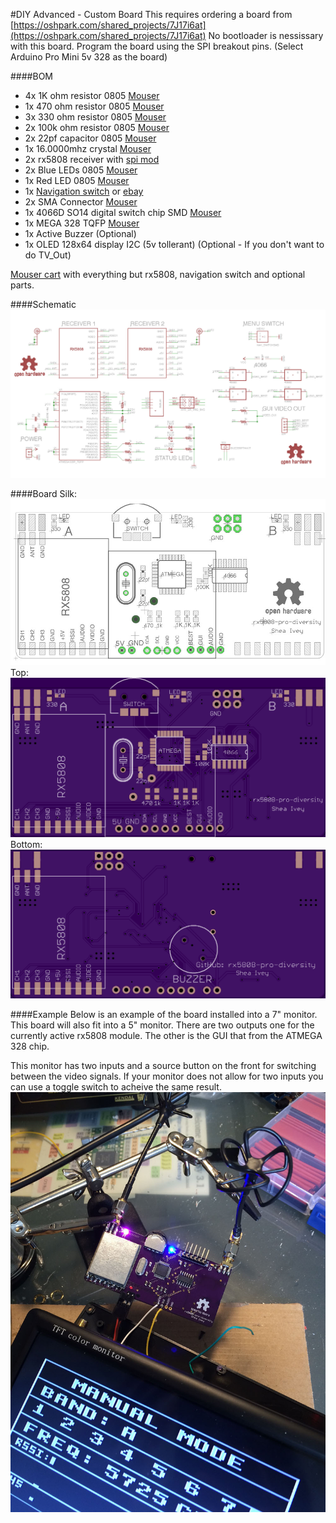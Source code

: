 #DIY Advanced - Custom Board
This requires ordering a board from [https://oshpark.com/shared_projects/7J17i6at](https://oshpark.com/shared_projects/7J17i6at)
No bootloader is nessissary with this board. Program the board using the SPI breakout pins. (Select Arduino Pro Mini 5v 328 as the board)

####BOM
- 4x 1K ohm resistor 0805 [Mouser](http://www.mouser.com/Search/ProductDetail.aspx?R=ERJ-6ENF1001Vvirtualkey66720000virtualkey667-ERJ-6ENF1001V)
- 1x 470 ohm resistor 0805 [Mouser](http://www.mouser.com/Search/ProductDetail.aspx?R=ERJ-6ENF4700Vvirtualkey66720000virtualkey667-ERJ-6ENF4700V)
- 3x 330 ohm resistor 0805 [Mouser](http://www.mouser.com/Search/ProductDetail.aspx?R=ERJ-6ENF3300Vvirtualkey66720000virtualkey667-ERJ-6ENF3300V)
- 2x 100k ohm resistor 0805 [Mouser](http://www.mouser.com/Search/ProductDetail.aspx?R=ERJ-6ENF1003Vvirtualkey66720000virtualkey667-ERJ-6ENF1003V)
- 2x 22pf capacitor 0805 [Mouser](http://www.mouser.com/Search/ProductDetail.aspx?R=C0805C220J5GACTUvirtualkey64600000virtualkey80-C0805C220J5G)
- 1x 16.0000mhz crystal [Mouser](http://www.mouser.com/Search/ProductDetail.aspx?R=FOXSLF%2f160-20virtualkey55910000virtualkey559-FOXS160-20-LF)
- 2x rx5808 receiver with [spi mod](rx5808-spi-mod.md)
- 2x Blue LEDs 0805 [Mouser](http://www.mouser.com/Search/ProductDetail.aspx?R=LTST-C170KRKTvirtualkey57820000virtualkey859-LTST-C170KRKT)
- 1x Red LED 0805 [Mouser](http://www.mouser.com/Search/ProductDetail.aspx?R=LTST-C170TBKTvirtualkey57820000virtualkey859-LTST-C170TBKT)
- 1x [Navigation switch](https://www.sparkfun.com/products/8184) or [ebay](http://www.ebay.com/itm/231618098407?ul_noapp=true)
- 2x SMA Connector [Mouser](http://www.mouser.com/Search/ProductDetail.aspx?R=132289virtualkey52330000virtualkey523-132289)
- 1x 4066D SO14 digital switch chip SMD [Mouser](http://www.mouser.com/Search/ProductDetail.aspx?R=74LVC4066D%2c118virtualkey66800000virtualkey771-74LVC4066D-T)
- 1x MEGA 328 TQFP [Mouser](http://www.mouser.com/Search/ProductDetail.aspx?R=ATMEGA328-AUvirtualkey55660000virtualkey556-ATMEGA328-AU)
- 1x Active Buzzer (Optional)
- 1x OLED 128x64 display I2C (5v tollerant) (Optional - If you don't want to do TV_Out)

[Mouser cart](http://www.mouser.com/ProjectManager/ProjectDetail.aspx?AccessID=9f6e677f02) with everything but rx5808, navigation switch and optional parts.

####Schematic
![alt text](img/rx5808-pro-diversity-schematic-eagle.jpg)

####Board
Silk:
![alt text](img/rx5808-pro-diversity-schematic-board-white.jpg)
Top:
![alt text](img/rx5808-pro-diversity-monitor-top.png)
Bottom:
![alt text](img/rx5808-pro-diversity-monitor-bottom.png)



####Example
Below is an example of the board installed into a 7" monitor. This board will also fit into a 5" monitor. There are two outputs one for the currently active rx5808 module. The other is the GUI that from the ATMEGA 328 chip.

This monitor has two inputs and a source button on the front for switching between the video signals. If your monitor does not allow for two inputs you can use a toggle switch to acheive the same result.
![alt text](img/rx5808-pro-diversity-schematic-monitor-example.jpg)
